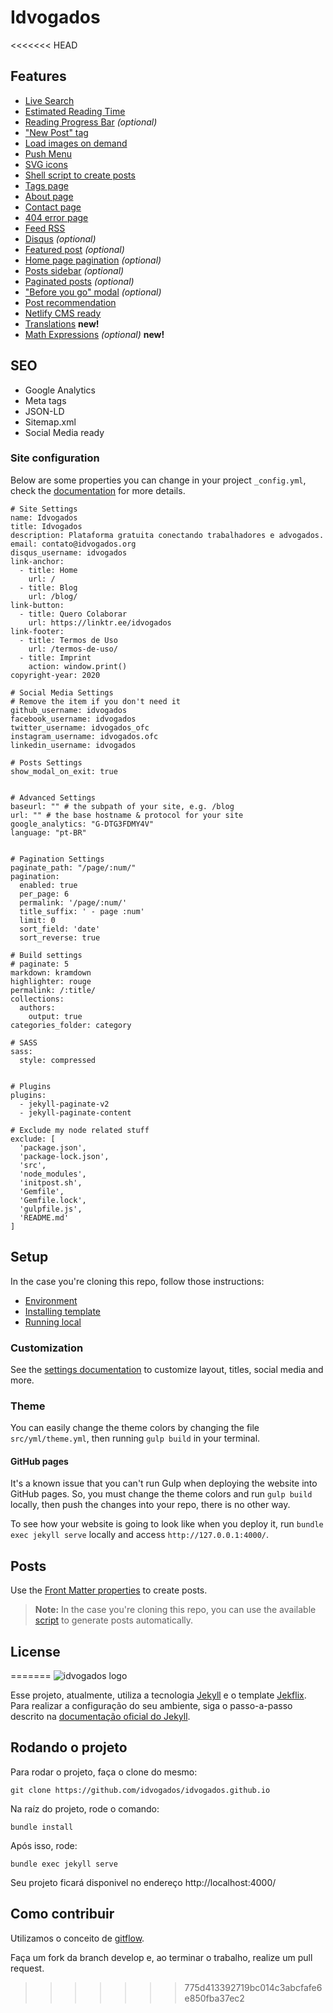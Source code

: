 # Idvogados

<<<<<<< HEAD
## Features

- [Live Search](https://github.com/thiagorossener/jekflix-template/wiki/Features#live-search)
- [Estimated Reading Time](https://github.com/thiagorossener/jekflix-template/wiki/Features#estimated-reading-time)
- [Reading Progress Bar](https://github.com/thiagorossener/jekflix-template/wiki/Features#reading-progress-bar) *(optional)*
- ["New Post" tag](https://github.com/thiagorossener/jekflix-template/wiki/Features#new-post-tag)
- [Load images on demand](https://github.com/thiagorossener/jekflix-template/wiki/Features#load-images-on-demand)
- [Push Menu](https://github.com/thiagorossener/jekflix-template/wiki/Features#push-menu)
- [SVG icons](https://github.com/thiagorossener/jekflix-template/wiki/Features#svg-icons)
- [Shell script to create posts](https://github.com/thiagorossener/jekflix-template/wiki/Features#shell-script-to-create-posts)
- [Tags page](https://github.com/thiagorossener/jekflix-template/wiki/Features#tags-page)
- [About page](https://github.com/thiagorossener/jekflix-template/wiki/Features#about-page)
- [Contact page](https://github.com/thiagorossener/jekflix-template/wiki/Features#contact-page)
- [404 error page](https://github.com/thiagorossener/jekflix-template/wiki/Features#404-error-page)
- [Feed RSS](https://github.com/thiagorossener/jekflix-template/wiki/Features#feed-rss)
- [Disqus](https://github.com/thiagorossener/jekflix-template/wiki/Features#disqus) *(optional)*
- [Featured post](https://github.com/thiagorossener/jekflix-template/wiki/Features#featured-post) *(optional)*
- [Home page pagination](https://github.com/thiagorossener/jekflix-template/wiki/Features#home-page-pagination) *(optional)*
- [Posts sidebar](https://github.com/thiagorossener/jekflix-template/wiki/Features#posts-sidebar) *(optional)*
- [Paginated posts](https://github.com/thiagorossener/jekflix-template/wiki/Features#paginated-posts) *(optional)*
- ["Before you go" modal](https://github.com/thiagorossener/jekflix-template/wiki/Features#before-you-go-modal) *(optional)*
- [Post recommendation](https://github.com/thiagorossener/jekflix-template/wiki/Features#post-recommendation)
- [Netlify CMS ready](https://github.com/thiagorossener/jekflix-template/wiki/Features#netlify-cms-ready)
- [Translations](https://github.com/thiagorossener/jekflix-template/wiki/setup#translations) **new!**
- [Math Expressions](https://github.com/thiagorossener/jekflix-template/wiki/Features#math-expressions) *(optional)* **new!**

## SEO

- Google Analytics
- Meta tags
- JSON-LD
- Sitemap.xml
- Social Media ready

### Site configuration

Below are some properties you can change in your project `_config.yml`, check the [documentation](https://github.com/thiagorossener/jekflix-template/wiki/settings) for more details.

```
# Site Settings
name: Idvogados
title: Idvogados
description: Plataforma gratuita conectando trabalhadores e advogados.
email: contato@idvogados.org
disqus_username: idvogados
link-anchor:
  - title: Home
    url: /
  - title: Blog
    url: /blog/
link-button:
  - title: Quero Colaborar
    url: https://linktr.ee/idvogados
link-footer:
  - title: Termos de Uso
    url: /termos-de-uso/
  - title: Imprint
    action: window.print()
copyright-year: 2020

# Social Media Settings
# Remove the item if you don't need it
github_username: idvogados
facebook_username: idvogados
twitter_username: idvogados_ofc
instagram_username: idvogados.ofc
linkedin_username: idvogados

# Posts Settings
show_modal_on_exit: true


# Advanced Settings
baseurl: "" # the subpath of your site, e.g. /blog
url: "" # the base hostname & protocol for your site
google_analytics: "G-DTG3FDMY4V"
language: "pt-BR"


# Pagination Settings
paginate_path: "/page/:num/"
pagination:
  enabled: true
  per_page: 6
  permalink: '/page/:num/'
  title_suffix: ' - page :num'
  limit: 0
  sort_field: 'date'
  sort_reverse: true

# Build settings
# paginate: 5
markdown: kramdown
highlighter: rouge
permalink: /:title/
collections:
  authors:
    output: true
categories_folder: category

# SASS
sass:
  style: compressed

  
# Plugins
plugins:
  - jekyll-paginate-v2
  - jekyll-paginate-content

# Exclude my node related stuff
exclude: [
  'package.json',
  'package-lock.json',
  'src',
  'node_modules',
  'initpost.sh',
  'Gemfile',
  'Gemfile.lock',
  'gulpfile.js',
  'README.md'
]
```

## Setup

In the case you're cloning this repo, follow those instructions:

- [Environment](https://github.com/thiagorossener/jekflix-template/wiki/setup#environment)
- [Installing template](https://github.com/thiagorossener/jekflix-template/wiki/setup#installing-template)
- [Running local](https://github.com/thiagorossener/jekflix-template/wiki/setup#running-local)

### Customization

See the [settings documentation](https://github.com/thiagorossener/jekflix-template/wiki/settings) to customize layout, titles, social media and more.

### Theme

You can easily change the theme colors by changing the file `src/yml/theme.yml`, then running `gulp build` in your terminal.

#### GitHub pages

It's a known issue that you can't run Gulp when deploying the website into GitHub pages. So, you must change the theme colors and run `gulp build` locally, then push the changes into your repo, there is no other way.

To see how your website is going to look like when you deploy it, run `bundle exec jekyll serve` locally and access `http://127.0.0.1:4000/`.

## Posts

Use the [Front Matter properties](https://github.com/thiagorossener/jekflix-template/wiki/post#front-matter-properties) to create posts.

> **Note:** In the case you're cloning this repo, you can use the available [script](https://github.com/thiagorossener/jekflix-template/wiki/post#creating-a-post) to generate posts automatically.

## License
=======
![idvogados logo](https://github.com/mm44m6/idvogados.github.io/blob/develop/Logo-idvogados-vermelho-01.svg)

Esse projeto, atualmente, utiliza a tecnologia [Jekyll](https://jekyllrb.com) e o template [Jekflix](https://github.com/thiagorossener/jekflix-template). Para realizar a configuração do seu ambiente, siga o passo-a-passo descrito na [documentação oficial do Jekyll](https://jekyllrb.com/docs/).

## Rodando o projeto

Para rodar o projeto, faça o clone do mesmo:

````
git clone https://github.com/idvogados/idvogados.github.io
````

Na raíz do projeto, rode o comando:

````
bundle install
`````

Após isso, rode:

````
bundle exec jekyll serve
`````

Seu projeto ficará disponivel no endereço http://localhost:4000/

## Como contribuir

Utilizamos o conceito de [gitflow](https://www.atlassian.com/br/git/tutorials/comparing-workflows/gitflow-workflow). 

Faça um fork da branch develop e, ao terminar o trabalho, realize um pull request. 



>>>>>>> 775d413392719bc014c3abcfafe6e850fba37ec2

